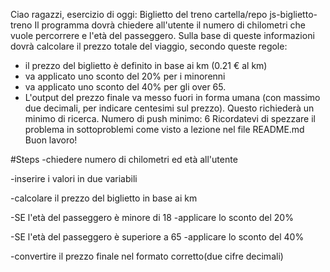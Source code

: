 Ciao ragazzi,
esercizio di oggi: Biglietto del treno
cartella/repo js-biglietto-treno
Il programma dovrà chiedere all'utente il numero di chilometri che vuole percorrere e l'età del passeggero. Sulla base di queste informazioni dovrà calcolare il prezzo totale del viaggio, secondo queste regole:
- il prezzo del biglietto è definito in base ai km (0.21 € al km)
- va applicato uno sconto del 20% per i minorenni
- va applicato uno sconto del 40% per gli over 65.
- L'output del prezzo finale va messo fuori in forma umana (con massimo due decimali, per indicare centesimi sul prezzo). Questo richiederà un minimo di ricerca.
Numero di push minimo: 6
Ricordatevi di spezzare il problema in sottoproblemi come visto a lezione nel file README.md
Buon lavoro!

#Steps
-chiedere numero di chilometri ed età all'utente

-inserire i valori in due variabili

-calcolare il prezzo del biglietto in base ai km

-SE l'età del passeggero è minore di 18
-applicare lo sconto del 20%

-SE l'età del passeggero è superiore a 65
-applicare lo sconto del 40%

-convertire il prezzo finale nel formato corretto(due cifre decimali)
